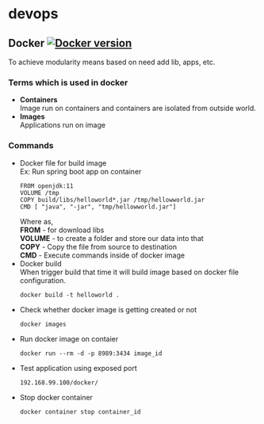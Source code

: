 # devops
## Docker [![Docker version](https://img.shields.io/badge/Docker-v19.03.8-blue.svg)](https://www.docker.com/)
To achieve modularity means based on need add lib, apps, etc.
### Terms which is used in docker
  - **Containers**<br />
    Image run on containers and containers are isolated from outside world.
  - **Images**<br />
    Applications run on image
### Commands
  - Docker file for build image<br />
    Ex: Run spring boot app on container<br />
    ```
    FROM openjdk:11
    VOLUME /tmp
    COPY build/libs/helloworld*.jar /tmp/hellowworld.jar
    CMD [ "java", "-jar", "tmp/hellowworld.jar"]
    ```
    Where as,<br />
    **FROM** - for download libs<br />
    **VOLUME** - to create a folder and store our data into that<br />
    **COPY** - Copy the file from source to destination<br />
    **CMD** - Execute commands inside of docker image<br />
  - Docker build<br />
    When trigger build that time it will build image based on docker file configuration.<br />
    ```
    docker build -t helloworld .
    ```
  - Check whether docker image is getting created or not
    ```
    docker images
    ```
  - Run docker image on contaier
    ```
    docker run --rm -d -p 8989:3434 image_id
    ```
  - Test application using exposed port
    ```
    192.168.99.100/docker/
    ```
  - Stop docker container
    ```
    docker container stop container_id
    ```
